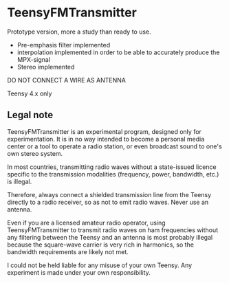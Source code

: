 # TeensyFMTransmitter

Prototype version, more a study than ready to use.

* Pre-emphasis filter implemented
* interpolation implemented in order to be able to accurately produce the MPX-signal
* Stereo implemented


DO NOT CONNECT A WIRE AS ANTENNA

Teensy 4.x only

## Legal note
TeensyFMTransmitter is an experimental program, designed only for experimentation. It is in no way intended to become a personal media center or a tool to operate a radio station, or even broadcast sound to one's own stereo system.

In most countries, transmitting radio waves without a state-issued licence specific to the transmission modalities (frequency, power, bandwidth, etc.) is illegal.

Therefore, always connect a shielded transmission line from the Teensy directly to a radio receiver, so as not to emit radio waves. Never use an antenna.

Even if you are a licensed amateur radio operator, using TeensyFMTransmitter to transmit radio waves on ham frequencies without any filtering between the Teensy and an antenna is most probably illegal because the square-wave carrier is very rich in harmonics, so the bandwidth requirements are likely not met.

I could not be held liable for any misuse of your own Teensy. Any experiment is made under your own responsibility.


